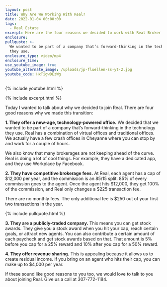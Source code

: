 ```yaml
---
layout: post
title: Why Are We Working With Real?
date: 2022-01-04 00:00:00
tags:
  - Real Estate
excerpt: Here are the four reasons we decided to work with Real Broker.
enclosure:
pullquote: >-
  We wanted to be part of a company that’s forward-thinking in the technology
  they use.
enclosure_type: video/mp4
enclosure_time:
use_youtube_image: true
youtube_alternate_image: /uploads/jp-fluellen-ss-yt-2.jpg
youtube_code: HxTigwDEzWg
---
```

{% include youtube.html %}

{% include excerpt.html %}

Today I wanted to talk about why we decided to join Real. There are four good reasons why we made this transition:

**1\. They offer a new-age, technology-powered office.** We decided that we wanted to be part of a company that’s forward-thinking in the technology they use. Real has a combination of virtual offices and traditional offices. We actually have a few crash offices in Cheyanne where you can stop by and work for a couple of hours.&nbsp;

We also know that many brokerages are not keeping ahead of the curve. Real is doing a lot of cool things. For example, they have a dedicated app, and they use Workplace by Facebook.

**2\. They have competitive brokerage fees.** At Real, each agent has a cap of $12,000 per year, and the commission is an 85/15 split. 85% of every commission goes to the agent. Once the agent hits $12,000, they get 100% of the commission, and Real only changes a $225 transaction fee.&nbsp;

There are no monthly fees. The only additional fee is $250 out of your first two transactions in the year.

{% include pullquote.html %}

**3\. They are a publicly-traded company.** This means you can get stock awards. They give you a stock award when you hit your cap, reach certain goals, or attract new agents. You can also contribute a certain amount of each paycheck and get stock awards based on that. That amount is 5% before you cap for a 25% reward and 10% after you cap for a 50% reward.

**4\. They offer revenue sharing.** This is appealing because it allows us to create residual income. If you bring on an agent who hits their cap, you can make up to $4,000 per year.&nbsp;

If these sound like good reasons to you too, we would love to talk to you about joining Real. Give us a call at 307-772-1184.
